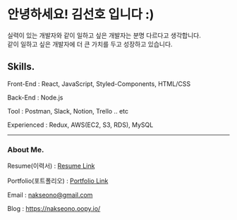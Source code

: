 # 안녕하세요! 김선호 입니다 :)

실력이 있는 개발자와 같이 일하고 싶은 개발자는 분명 다르다고 생각합니다.  
같이 일하고 싶은 개발자에 더 큰 가치를 두고 성장하고 있습니다.

## Skills.

Front-End : React, JavaScript, Styled-Components, HTML/CSS

Back-End : Node.js

Tool : Postman,  Slack, Notion, Trello .. etc

Experienced : Redux, AWS(EC2, S3, RDS), MySQL

---
### About Me.

Resume(이력서) : [Resume Link](https://drive.google.com/file/d/1lfgyz_lwbmSv4MnZmh9lT2huzELk7v8Z/view?usp=sharing) 

Portfolio(포트폴리오) : [Portfolio Link](https://bit.ly/3nLcxYe)

Email : nakseono@gmail.com

Blog : https://nakseono.oopy.io/

